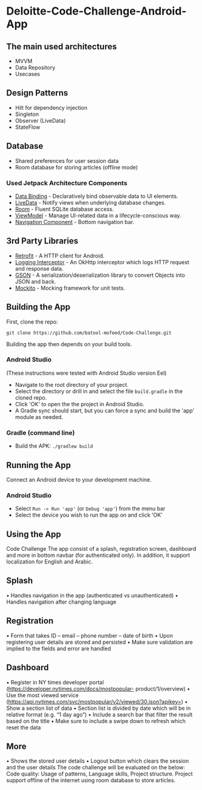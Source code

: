 Deloitte-Code-Challenge-Android-App 
=============================

## The main used architectures
* MVVM
* Data Repository
* Usecases

## Design Patterns
* Hilt for dependency injection
* Singleton
* Observer (LiveData)
* StateFlow

## Database
* Shared preferences for user session data
* Room database for storing articles (offline mode)

### Used Jetpack Architecture Components
* [Data Binding](https://developer.android.com/topic/libraries/data-binding/) - Declaratively bind observable data to UI elements.
* [LiveData](https://developer.android.com/topic/libraries/architecture/livedata) - Notify views when underlying database changes.
* [Room](https://developer.android.com/topic/libraries/architecture/room) - Fluent SQLite database access.
* [ViewModel](https://developer.android.com/topic/libraries/architecture/viewmodel) - Manage UI-related data in a lifecycle-conscious way.
* [Navigation Component](https://developer.android.com/guide/navigation) - Bottom navigation bar.

## 3rd Party Libraries
* [Retrofit](https://square.github.io/retrofit/) - A HTTP client for Android.
* [Logging Interceptor](https://github.com/square/okhttp/tree/master/okhttp-logging-interceptor) - An OkHttp interceptor which logs HTTP request and response data.
* [GSON](https://github.com/google/gson) - A serialization/deserialization library to convert Objects into JSON and back.
* [Mockito](https://site.mockito.org) - Mocking framework for unit tests.

## Building the App

First, clone the repo:

`git clone https://github.com/batool-mofeed/Code-Challenge.git`

Building the app then depends on your build tools.

### Android Studio 

(These instructions were tested with Android Studio version Eel)

* Navigate to the root directory of your project.
* Select the directory or drill in and select the file `build.gradle` in the cloned repo.
* Click 'OK' to open the the project in Android Studio.
* A Gradle sync should start, but you can force a sync and build the 'app' module as needed.

### Gradle (command line)

* Build the APK: `./gradlew build`

## Running the App

Connect an Android device to your development machine.

### Android Studio

* Select `Run -> Run 'app'` (or `Debug 'app'`) from the menu bar
* Select the device you wish to run the app on and click 'OK'

## Using the App
 
Code Challenge
The app consist of a splash, registration screen,
dashboard and more in bottom navbar (for authenticated only). In addition, it support localization
for English and Arabic.
## Splash
• Handles navigation in the app (authenticated vs unauthenticated)
• Handles navigation after changing language
## Registration
• Form that takes ID – email – phone number – date of birth
• Upon registering user details are stored and persisted
• Make sure validation are implied to the fields and error are handled
## Dashboard
• Register in NY times developer portal (https://developer.nytimes.com/docs/mostpopular- product/1/overview)
• Use the most viewed service (https://api.nytimes.com/svc/mostpopular/v2/viewed/30.json?apikey=)
• Show a section list of data
• Section list is divided by date which will be in relative format (e.g. “1 day ago”)
• Include a search bar that filter the result based on the title
• Make sure to include a swipe down to refresh which reset the data
## More
• Shows the stored user details
• Logout button which clears the session and the user details
The code challenge will be evaluated on the below:
Code quality: Usage of patterns, Language skills, Project structure.
Project support offline of the internet using room database to store articles.

